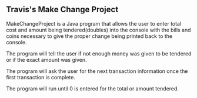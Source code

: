## Travis's Make Change Project

MakeChangeProject is a Java program that allows the user to enter total cost and amount being tendered(doubles) into the console with the bills and coins necessary to give the proper change being printed back to the console. 

The program will tell the user if not enough money was given to be tendered or if the exact amount was given. 

The program will ask the user for the next transaction information once the first transaction is complete. 

The program will run until 0 is entered for the total or amount tendered.  